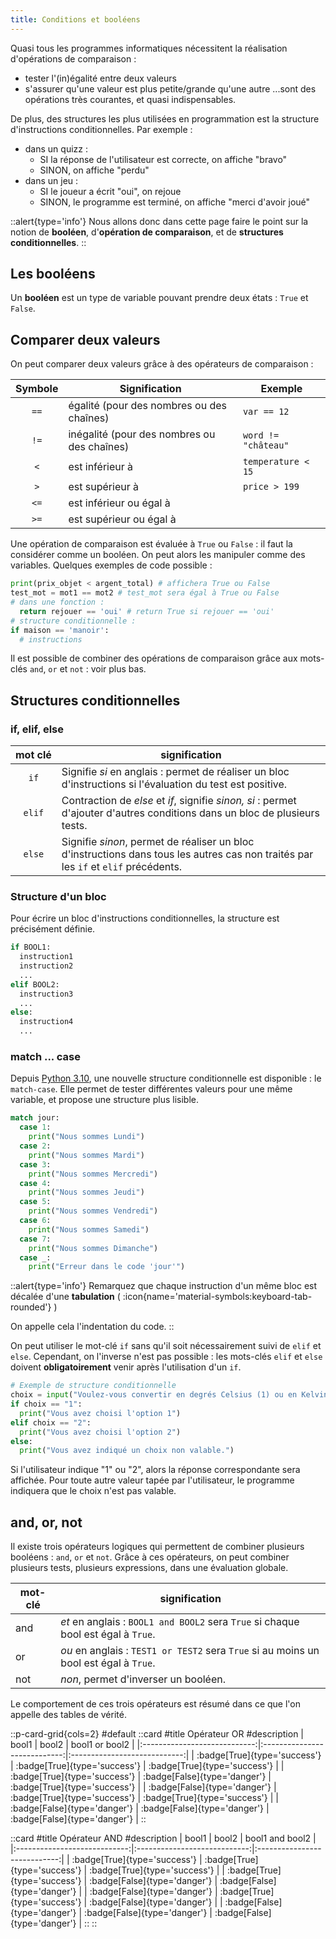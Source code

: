 ```yaml
---
title: Conditions et booléens
---
```

Quasi tous les programmes informatiques nécessitent la réalisation d'opérations de comparaison :
- tester l'(in)égalité entre deux valeurs
- s'assurer qu'une valeur est plus petite/grande qu'une autre
...sont des opérations très courantes, et quasi indispensables.

De plus, des structures les plus utilisées en programmation est la structure d'instructions conditionnelles.
Par exemple :
- dans un quizz :
  - SI la réponse de l'utilisateur est correcte, on affiche "bravo"
  - SINON, on affiche "perdu"
- dans un jeu :
  - SI le joueur a écrit "oui", on rejoue
  - SINON, le programme est terminé, on affiche "merci d'avoir joué"

::alert{type='info'}
Nous allons donc dans cette page faire le point sur la notion de **booléen**, d'**opération de comparaison**, et de **structures conditionnelles**.
::

## Les booléens
Un **booléen** est un type de variable pouvant prendre deux états : `True` et `False`.

## Comparer deux valeurs
On peut comparer deux valeurs grâce à des opérateurs de comparaison :

| Symbole | Signification                               | Exemple             |
|:-------:| ------------------------------------------- | ------------------- |
|   `==`  | égalité (pour des nombres ou des chaînes)   | `var == 12`         |
|   `!=`  | inégalité (pour des nombres ou des chaînes) | `word != "château"` |
|   `<`   | est inférieur à                             | `temperature < 15`  |
|   `>`   | est supérieur à                             | `price > 199`       |
|   `<=`  | est inférieur ou égal à                     |                     |
|   `>=`  | est supérieur ou égal à                     |                     |


Une opération de comparaison est évaluée à `True` ou `False` : il faut la considérer comme un booléen. On peut alors les manipuler comme des variables. Quelques exemples de code possible :

```py
print(prix_objet < argent_total) # affichera True ou False
test_mot = mot1 == mot2 # test_mot sera égal à True ou False
# dans une fonction :
  return rejouer == 'oui' # return True si rejouer == 'oui'
# structure conditionnelle :
if maison == 'manoir':
  # instructions
```

Il est possible de combiner des opérations de comparaison grâce aux mots-clés `and`, `or` et `not` : voir plus bas.

## Structures conditionnelles
### if, elif, else

| mot&nbsp;clé | signification                                                                                                                       |
|:------------:| ----------------------------------------------------------------------------------------------------------------------------------- |
|     `if`     | Signifie _si_ en anglais : permet de réaliser un bloc d'instructions si l'évaluation du test est positive.                          |
|    `elif`    | Contraction de _else_ et _if_, signifie _sinon, si_ : permet d'ajouter d'autres conditions dans un bloc de plusieurs tests.         |
|    `else`    | Signifie _sinon_, permet de réaliser un bloc d'instructions dans tous les autres cas non traités par les `if` et `elif` précédents. |


### Structure d'un bloc
Pour écrire un bloc d'instructions conditionnelles, la structure est précisément définie.


```python
if BOOL1:
  instruction1
  instruction2
  ...
elif BOOL2:
  instruction3
  ...
else:
  instruction4
  ...
```

### match ... case
Depuis [Python 3.10](https://docs.python.org/fr/3/whatsnew/3.10.html), une nouvelle structure conditionnelle est disponible : le `match-case`. Elle permet de tester différentes valeurs pour une même variable, et propose une structure plus lisible.

```py [match-case]
match jour:
  case 1:
    print("Nous sommes Lundi")
  case 2:
    print("Nous sommes Mardi")
  case 3:
    print("Nous sommes Mercredi")
  case 4:
    print("Nous sommes Jeudi")
  case 5:
    print("Nous sommes Vendredi")
  case 6:
    print("Nous sommes Samedi")
  case 7:
    print("Nous sommes Dimanche")
  case _:
    print("Erreur dans le code 'jour'")
```

::alert{type='info'}
Remarquez que chaque instruction d'un même bloc est décalée d'une **tabulation** ( :icon{name='material-symbols:keyboard-tab-rounded'} )

On appelle cela l'indentation du code.
::

On peut utiliser le mot-clé `if` sans qu'il soit nécessairement suivi de `elif` et `else`. Cependant, on l'inverse n'est pas possible : les mots-clés `elif` et `else` doivent **obligatoirement** venir après l'utilisation d'un `if`.


```python [exemple : mettre en place un choix d'options]
# Exemple de structure conditionnelle
choix = input("Voulez-vous convertir en degrés Celsius (1) ou en Kelvin (2) ? \n")
if choix == "1":
  print("Vous avez choisi l'option 1")
elif choix == "2":
  print("Vous avez choisi l'option 2")
else:
  print("Vous avez indiqué un choix non valable.")
```

Si l'utilisateur indique "1" ou "2", alors la réponse correspondante sera affichée. Pour toute autre valeur tapée par l'utilisateur, le programme indiquera que le choix n'est pas valable.

## and, or, not

Il existe trois opérateurs logiques qui permettent de combiner plusieurs booléens : `and`, `or` et `not`. Grâce à ces opérateurs, on peut combiner plusieurs tests, plusieurs expressions, dans une évaluation globale.

| mot-clé | signification                                                                         |
| ------- | ------------------------------------------------------------------------------------- |
| and     | _et_ en anglais : `BOOL1 and BOOL2` sera `True` si chaque bool est égal à `True`.     |
| or      | _ou_ en anglais : `TEST1 or TEST2` sera `True` si au moins un bool est égal à `True`. |
| not     | _non_, permet d'inverser un booléen.                                                  |


Le comportement de ces trois opérateurs est résumé dans ce que l'on appelle des tables de vérité.

::p-card-grid{cols=2}
#default
::card
#title
Opérateur OR
#description
|             bool1            |             bool2            |       bool1  or  bool2       |
|:----------------------------:|:----------------------------:|:----------------------------:|
| :badge[True]{type='success'} | :badge[True]{type='success'} | :badge[True]{type='success'} |
| :badge[True]{type='success'} | :badge[False]{type='danger'} | :badge[True]{type='success'} |
| :badge[False]{type='danger'} | :badge[True]{type='success'} | :badge[True]{type='success'} |
| :badge[False]{type='danger'} | :badge[False]{type='danger'} | :badge[False]{type='danger'} |
::

::card
#title
Opérateur AND
#description
|             bool1            |             bool2            |       bool1  and  bool2      |
|:----------------------------:|:----------------------------:|:----------------------------:|
| :badge[True]{type='success'} | :badge[True]{type='success'} | :badge[True]{type='success'} |
| :badge[True]{type='success'} | :badge[False]{type='danger'} | :badge[False]{type='danger'} |
| :badge[False]{type='danger'} | :badge[True]{type='success'} | :badge[False]{type='danger'} |
| :badge[False]{type='danger'} | :badge[False]{type='danger'} | :badge[False]{type='danger'} |
::
::